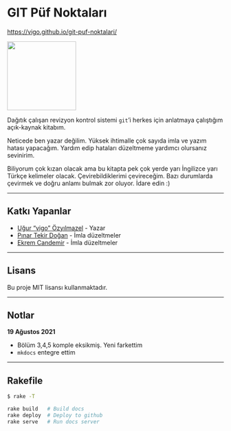 # GIT Püf Noktaları

https://vigo.github.io/git-puf-noktalari/

<a target="_blank" href="https://www.patreon.com/vigoo"><img src="https://c5.patreon.com/external/logo/become_a_patron_button@2x.png" width="160"></a>

Dağıtık çalışan revizyon kontrol sistemi `git`’i herkes için anlatmaya
çalıştığım açık-kaynak kitabım.

Neticede ben yazar değilim. Yüksek ihtimalle çok sayıda imla ve yazım hatası
yapacağım. Yardım edip hataları düzeltmeme yardımcı olursanız sevinirim.

Biliyorum çok kızan olacak ama bu kitapta pek çok yerde yarı İngilizce yarı
Türkçe kelimeler olacak. Çevirebildiklerimi çevireceğim. Bazı durumlarda
çevirmek ve doğru anlamı bulmak zor oluyor. İdare edin :)

---

## Katkı Yapanlar

- [Uğur “vigo” Özyılmazel](https://github.com/vigo) - Yazar
- [Pınar Tekir Doğan](https://github.com/pnrtkr) - İmla düzeltmeler
- [Ekrem Candemir](https://github.com/EkremC) - İmla düzeltmeler

---

## Lisans

Bu proje MIT lisansı kullanmaktadır.

---

## Notlar

**19 Ağustos 2021**

- Bölüm 3,4,5 komple eksikmiş. Yeni farkettim
- `mkdocs` entegre ettim

---

## Rakefile

```bash
$ rake -T

rake build   # Build docs
rake deploy  # Deploy to github
rake serve   # Run docs server
```
